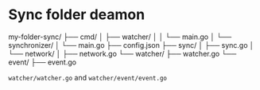 # Sync folder deamon

my-folder-sync/
    ├── cmd/
    │   ├── watcher/
    │   │   └── main.go
    │   └── synchronizer/
    │       └── main.go
    ├── config.json
    ├── sync/
    │   ├── sync.go
    │   └── network/
    │       ├── network.go
    └── watcher/
        ├── watcher.go
        └── event/
            ├── event.go

`watcher/watcher.go` and `watcher/event/event.go`